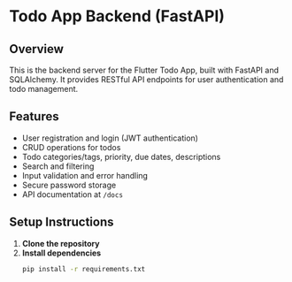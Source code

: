# Todo App Backend (FastAPI)

## Overview
This is the backend server for the Flutter Todo App, built with FastAPI and SQLAlchemy. It provides RESTful API endpoints for user authentication and todo management.

## Features
- User registration and login (JWT authentication)
- CRUD operations for todos
- Todo categories/tags, priority, due dates, descriptions
- Search and filtering
- Input validation and error handling
- Secure password storage
- API documentation at `/docs`

## Setup Instructions

1. **Clone the repository**
2. **Install dependencies**
   ```bash
   pip install -r requirements.txt